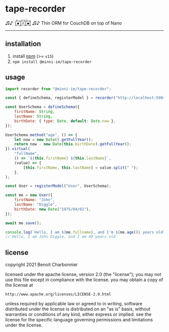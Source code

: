 # tape-recorder

♫♪ |̲̅̅●̲̅̅|̲̅̅=̲̅̅|̲̅̅●̲̅̅| ♫♪
Thin ORM for CouchDB on top of Nano

---

## installation

1. install [npm](http://npmjs.org) (>= `v15`)
2. `npm install @minni-im/tape-recorder`

## usage

```javascript
import recorder from "@minni-im/tape-recorder";

const { defineSchema, registerModel } = recorder("http://localhost:5984", "myDb");

const UserSchema = defineSchema({
	firstName: String,
	lastName: String,
	birthDate: { type: Date, default: Date.now },
});

UserSchema.method("age", () => {
	let now = new Date().getFullYear();
	return now - new Date(this.birthDate).getFullYear();
}).virtual(
	"fullName",
	() => `${this.firstName} ${this.lastName}`,
	(value) => {
		[this.firstName, this.lastName] = value.split(" ");
	},
);

const User = registerModel("User", UserSchema);

const me = new User({
	firstName: "John",
	lastName: "Diggle",
	birthDate: new Date("1975/04/01"),
});

await me.save();

console.log(`Hello, I am ${me.fullname}, and I'm ${me.age()} years old`);
// Hello, I am John Diggle, and I am 40 years old
```

## license

copyright 2021 Benoit Charbonnier

licensed under the apache license, version 2.0 (the "license");
you may not use this file except in compliance with the license.
you may obtain a copy of the license at

    http://www.apache.org/licenses/LICENSE-2.0.html

unless required by applicable law or agreed to in writing, software
distributed under the license is distributed on an "as is" basis,
without warranties or conditions of any kind, either express or implied.
see the license for the specific language governing permissions and
limitations under the license.

